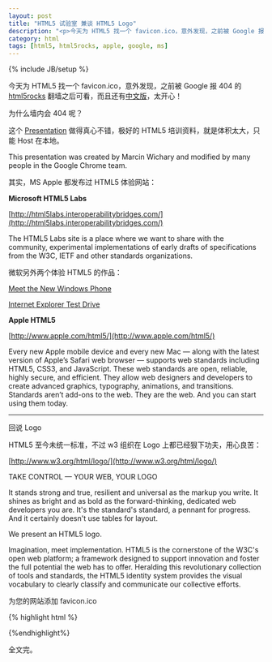 ```yaml
---
layout: post
title: "HTML5 试验室 兼谈 HTML5 Logo"
description: "<p>今天为 HTML5 找一个 favicon.ico，意外发现，之前被 Google 报 404 的 <a href='http://www.html5rocks.com/en/' target='_blank'>html5rocks</a> 翻墙之后可看，而且还有<a href='http://www.html5rocks.com/zh/' target='_blank'>中文版</a>，太开心！</p><p>为什么墙内会 404 呢？</p><p>这个 <a href='http://slides.html5rocks.com/#landing-slide' target='_blank'>Presentation</a> 做得真心不错，极好的 HTML5 培训资料，就是体积太大，只能 Host 在本地。</p><p>This presentation was created by Marcin Wichary and modified by many people in the Google Chrome team.</p><p>其实，MS Apple 都发布过 HTML5 体验网站。</p>"
category: html
tags: [html5, html5rocks, apple, google, ms]
---
```

{% include JB/setup %}

今天为 HTML5 找一个 favicon.ico，意外发现，之前被 Google 报 404 的 [html5rocks](http://www.html5rocks.com/en/) 翻墙之后可看，而且还有[中文版](http://www.html5rocks.com/zh/)，太开心！

为什么墙内会 404 呢？

这个 [Presentation](http://slides.html5rocks.com/#landing-slide) 做得真心不错，极好的 HTML5 培训资料，就是体积太大，只能 Host 在本地。

This presentation was created by Marcin Wichary and modified by many people in the Google Chrome team. 

其实，MS Apple 都发布过 HTML5 体验网站：

**Microsoft HTML5 Labs**

[http://html5labs.interoperabilitybridges.com/](http://html5labs.interoperabilitybridges.com/)

The HTML5 Labs site is a place where we want to share with the community, experimental implementations of early drafts of specifications from the W3C, IETF and other standards organizations.

微软另外两个体验 HTML5 的作品：

[Meet the New Windows Phone](http://www.windowsphone.com/en-us/cmpn/demo)

[Internet Explorer Test Drive](http://ie.microsoft.com/testdrive/)

**Apple HTML5**

[http://www.apple.com/html5/](http://www.apple.com/html5/)

Every new Apple mobile device and every new Mac — along with the latest version of Apple’s Safari web browser — supports web standards including HTML5, CSS3, and JavaScript. These web standards are open, reliable, highly secure, and efficient. They allow web designers and developers to create advanced graphics, typography, animations, and transitions. Standards aren’t add-ons to the web. They are the web. And you can start using them today.


----

回说 Logo

HTML5 至今未统一标准，不过 w3 组织在 Logo 上都已经狠下功夫，用心良苦：

[http://www.w3.org/html/logo/](http://www.w3.org/html/logo/)

TAKE CONTROL — YOUR WEB, YOUR LOGO

It stands strong and true, resilient and universal as the markup you write. It shines as bright and as bold as the forward-thinking, dedicated web developers you are. It's the standard's standard, a pennant for progress. And it certainly doesn't use tables for layout.

We present an HTML5 logo.

Imagination, meet implementation. HTML5 is the cornerstone of the W3C's open web platform; a framework designed to support innovation and foster the full potential the web has to offer. Heralding this revolutionary collection of tools and standards, the HTML5 identity system provides the visual vocabulary to clearly classify and communicate our collective efforts.

为您的网站添加 favicon.ico

{% highlight html %}
<link rel="shortcut icon" href="favicon.ico" type="image/x-icon">
<link rel="icon" href="favicon.ico" type="image/ico">
{%endhighlight%}

全文完。